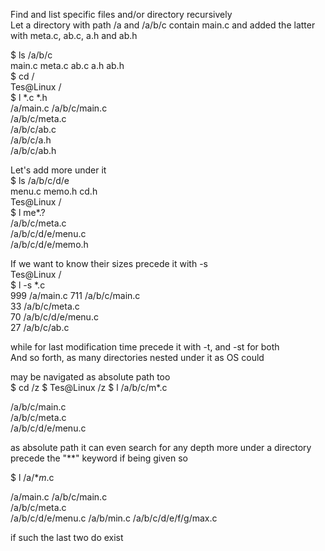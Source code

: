 Find and list specific files and/or directory recursively   
Let a directory with path /a and /a/b/c contain main.c and added the latter with meta.c, ab.c, a.h and ab.h

  $ ls /a/b/c  
  main.c meta.c ab.c a.h ab.h   
  $ cd /   
  Tes@Linux /   
  $ l *.c *.h  
  /a/main.c
  /a/b/c/main.c   
  /a/b/c/meta.c   
  /a/b/c/ab.c    
  /a/b/c/a.h   
  /a/b/c/ab.h   

Let's add more under it    
  $ ls /a/b/c/d/e   
  menu.c memo.h cd.h   
  Tes@Linux /   
  $ l me*.?   
  /a/b/c/meta.c   
  /a/b/c/d/e/menu.c   
  /a/b/c/d/e/memo.h   
  
If we want to know their sizes precede it with -s   
  Tes@Linux /   
  $ l -s *.c   
  999 /a/main.c
  711 /a/b/c/main.c   
  33 /a/b/c/meta.c   
  70 /a/b/c/d/e/menu.c   
  27 /a/b/c/ab.c
  
while for last modification time precede it with -t, and -st for both   
And so forth, as many directories nested under it as OS could   

may be navigated as absolute path too  
$ cd /z
$ Tes@Linux /z
$ l /a/b/c/m*.c

/a/b/c/main.c   
/a/b/c/meta.c   
/a/b/c/d/e/menu.c

as absolute path it can even search for any depth more under a directory precede the "**" keyword if being given so

$ l /a/**m*.c

/a/main.c
/a/b/c/main.c   
/a/b/c/meta.c   
/a/b/c/d/e/menu.c
/a/b/min.c
/a/b/c/d/e/f/g/max.c

if such the last two do exist
